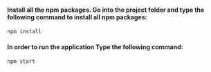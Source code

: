 
#### Install all the npm packages. Go into the project folder and type the following command to install all npm packages:
```npm install```

#### In order to run the application Type the following command:
```npm start```

